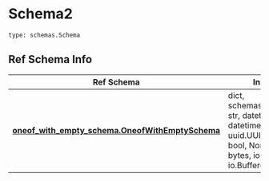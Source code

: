 # Schema2
```
type: schemas.Schema
```

## Ref Schema Info
Ref Schema | Input Type | Output Type
---------- | ---------- | -----------
[**oneof_with_empty_schema.OneofWithEmptySchema**](../../../../../../../../../components/schema/oneof_with_empty_schema.md) | dict, schemas.immutabledict, str, datetime.date, datetime.datetime, uuid.UUID, int, float, bool, None, list, tuple, bytes, io.FileIO, io.BufferedReader | schemas.immutabledict, str, float, int, bool, None, tuple, bytes, io.FileIO
